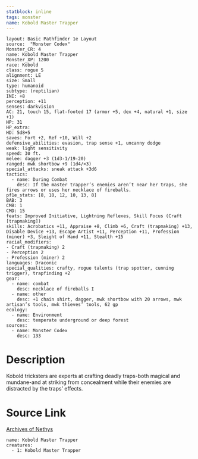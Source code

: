 ```yaml
---
statblock: inline
tags: monster
name: Kobold Master Trapper
---
```

```statblock
layout: Basic Pathfinder 1e Layout
source:  "Monster Codex"
Monster_CR: 4
name: Kobold Master Trapper
Monster_XP: 1200
race: Kobold
class: rogue 5
alignment: LE
size: Small
type: humanoid
subtype: (reptilian)
INI: +8
perception: +11
senses: darkvision
AC: 21, touch 15, flat-footed 17 (armor +5, dex +4, natural +1, size +1)
HP: 31
HP_extra: 
HD: 5d8+5
saves: Fort +2, Ref +10, Will +2
defensive_abilities: evasion, trap sense +1, uncanny dodge
weak: light sensitivity
speed: 30 ft.
melee: dagger +3 (1d3-1/19-20)
ranged: mwk shortbow +9 (1d4/×3)
special_attacks: sneak attack +3d6
tactics:
  - name: During Combat
    desc: If the master trapper’s enemies aren’t near her traps, she fires arrows or uses her necklace of fireballs.
pf1e_stats: [8, 18, 12, 10, 13, 8]
BAB: 3
CMB: 1
CMD: 15
feats: Improved Initiative, Lightning Reflexes, Skill Focus (Craft [trapmaking])
skills: Acrobatics +11, Appraise +8, Climb +6, Craft (trapmaking) +13, Disable Device +13, Escape Artist +11, Perception +11, Profession (miner) +3, Sleight of Hand +11, Stealth +15
racial_modifiers:
- Craft (trapmaking) 2
- Perception 2
- Profession (miner) 2
languages: Draconic
special_qualities: crafty, rogue talents (trap spotter, cunning trigger), trapfinding +2
gear:
  - name: combat
    desc: necklace of fireballs I
  - name: other
    desc: +1 chain shirt, dagger, mwk shortbow with 20 arrows, mwk artisan’s tools, mwk thieves’ tools, 62 gp
ecology:
  - name: Environment
    desc: temperate underground or deep forest
sources:
  - name: Monster Codex
    desc: 133
```
# Description
Kobold tricksters are experts at crafting deadly traps-both magical and mundane-and at striking from concealment while their enemies are distracted by the traps’ effects.
# Source Link
[Archives of Nethys](https://aonprd.com/MonsterDisplay.aspx?ItemName=Kobold%20Master%20Trapper)
```encounter-table
name: Kobold Master Trapper
creatures:
  - 1: Kobold Master Trapper
```
